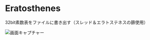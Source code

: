 # Eratosthenes
32bit素数表をファイルに書き出す（スレッド＆エラトステネスの篩使用）

![画面キャプチャー](https://github.com/kenjinote/Eratosthenes/wiki/preview.png "画面キャプチャー")
